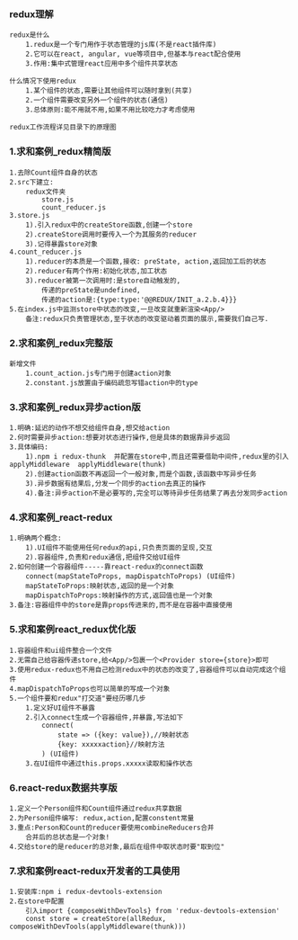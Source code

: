 ### redux理解

    redux是什么
        1.redux是一个专门用作于状态管理的js库(不是react插件库)
        2.它可以在react, angular, vue等项目中,但基本与react配合使用
        3.作用:集中式管理react应用中多个组件共享状态

    什么情况下使用redux
        1.某个组件的状态,需要让其他组件可以随时拿到(共享)
        2.一个组件需要改变另外一个组件的状态(通信)
        3.总体原则:能不用就不用,如果不用比较吃力才考虑使用

    redux工作流程详见目录下的原理图

### 1.求和案例_redux精简版
    1.去除Count组件自身的状态
    2.src下建立:
        redux文件夹
            store.js
            count_reducer.js
    3.store.js
        1).引入redux中的createStore函数,创建一个store
        2).createStore调用时要传入一个为其服务的reducer
        3).记得暴露store对象
    4.count_reducer.js
        1).reducer的本质是一个函数,接收: preState, action,返回加工后的状态
        2).reducer有两个作用:初始化状态,加工状态
        3).reducer被第一次调用时:是store自动触发的,
            传递的preState是undefined,
            传递的action是:{type:type:'@@REDUX/INIT_a.2.b.4}}}
    5.在index.js中监测store中状态的改变,一旦改变就重新渲染<App/>
        备注:redux只负责管理状态,至于状态的改变驱动着页面的展示,需要我们自己写.

### 2.求和案例_redux完整版
    新增文件
        1.count_action.js专门用于创建action对象
        2.constant.js放置由于编码疏忽写错action中的type

### 3.求和案例_redux异步action版
    1.明确:延迟的动作不想交给组件自身,想交给action
    2.何时需要异步action:想要对状态进行操作,但是具体的数据靠异步返回
    3.具体编码:
        1).npm i redux-thunk  并配置在store中,而且还需要借助中间件,redux里的引入applyMiddleware  applyMiddleware(thunk)
        2).创建action函数不再返回一个一般对象,而是个函数,该函数中写异步任务
        3).异步数据有结果后,分发一个同步的action去真正的操作
        4).备注:异步action不是必要写的,完全可以等待异步任务结果了再去分发同步action

### 4.求和案例_react-redux
    1.明确两个概念:
        1).UI组件不能使用任何redux的api,只负责页面的呈现,交互
        2).容器组件,负责和redux通信,把组件交给UI组件
    2.如何创建一个容器组件-----靠react-redux的connect函数
        connect(mapStateToProps, mapDispatchToProps) (UI组件)
        mapStateToProps:映射状态,返回的是一个对象
        mapDispatchToProps:映射操作的方式,返回值也是一个对象
    3.备注:容器组件中的store是靠props传进来的,而不是在容器中直接使用

### 5.求和案例react_redux优化版
    1.容器组件和ui组件整合一个文件
    2.无需自己给容器传递store,给<App/>包裹一个<Provider store={store}>即可
    3.使用redux-redux也不用自己检测redux中的状态的改变了,容器组件可以自动完成这个组件
    4.mapDispatchToProps也可以简单的写成一个对象
    5.一个组件要和redux"打交道"要经历哪几步
        1.定义好UI组件不暴露
        2.引入connect生成一个容器组件,并暴露,写法如下
            connect(
                state => ({key: value}),//映射状态
                {key: xxxxxaction}//映射方法
            ) (UI组件)
        3.在UI组件中通过this.props.xxxxx读取和操作状态

### 6.react-redux数据共享版
    1.定义一个Person组件和Count组件通过redux共享数据
    2.为Person组件编写: redux,action,配置constent常量
    3.重点:Person和Count的reducer要使用combineReducers合并
        合并后的总状态是一个对象!
    4.交给store的是reducer的总对象,最后在组件中取状态时要"取到位"

### 7.求和案例react-redux开发者的工具使用
    1.安装库:npm i redux-devtools-extension
    2.在store中配置
        引入import {composeWithDevTools} from 'redux-devtools-extension'
        const store = createStore(allRedux, composeWithDevTools(applyMiddleware(thunk)))